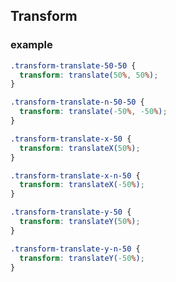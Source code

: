 ## Transform

### example

```css
.transform-translate-50-50 {
  transform: translate(50%, 50%);
}
```

```css
.transform-translate-n-50-50 {
  transform: translate(-50%, -50%);
}
```

```css
.transform-translate-x-50 {
  transform: translateX(50%);
}
```

```css
.transform-translate-x-n-50 {
  transform: translateX(-50%);
}
```

```css
.transform-translate-y-50 {
  transform: translateY(50%);
}
```

```css
.transform-translate-y-n-50 {
  transform: translateY(-50%);
}
```
